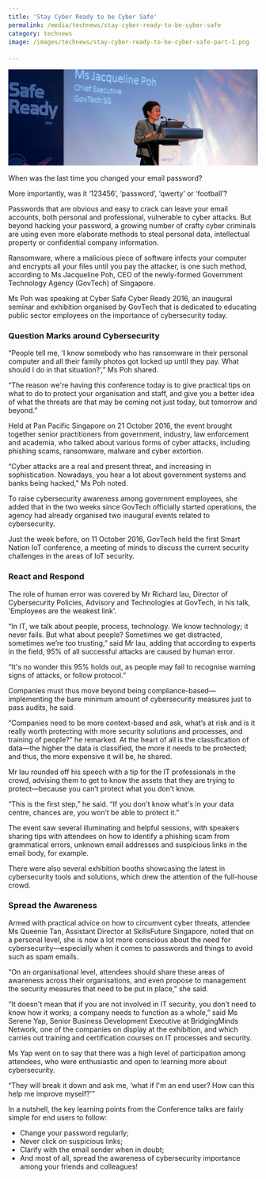 ```yaml
---
title: 'Stay Cyber Ready to be Cyber Safe'
permalink: /media/technews/stay-cyber-ready-to-be-cyber-safe
category: technews
image: /images/technews/stay-cyber-ready-to-be-cyber-safe-part-1.png

---
```



![stay cyber ready to be cyber safe](/images/technews/stay-cyber-ready-to-be-cyber-safe-part-1.png)

When was the last time you changed your email password?

More importantly, was it ‘123456’, ‘password’, ‘qwerty’ or ‘football’?

Passwords that are obvious and easy to crack can leave your email accounts, both personal and professional, vulnerable to cyber attacks. But beyond hacking your password, a growing number of crafty cyber criminals are using even more elaborate methods to steal personal data, intellectual property or confidential company information.

Ransomware, where a malicious piece of software infects your computer and encrypts all your files until you pay the attacker, is one such method, according to Ms Jacqueline Poh, CEO of the newly-formed Government Technology Agency (GovTech) of Singapore.

Ms Poh was speaking at Cyber Safe Cyber Ready 2016, an inaugural seminar and exhibition organised by GovTech that is dedicated to educating public sector employees on the importance of cybersecurity today.

### **Question Marks around Cybersecurity**
“People tell me, ‘I know somebody who has ransomware in their personal computer and all their family photos got locked up until they pay. What should I do in that situation?’,” Ms Poh shared.

“The reason we're having this conference today is to give practical tips on what to do to protect your organisation and staff, and give you a better idea of what the threats are that may be coming not just today, but tomorrow and beyond.”

Held at Pan Pacific Singapore on 21 October 2016, the event brought together senior practitioners from government, industry, law enforcement and academia, who talked about various forms of cyber attacks, including phishing scams, ransomware, malware and cyber extortion.

“Cyber attacks are a real and present threat, and increasing in sophistication. Nowadays, you hear a lot about government systems and banks being hacked,” Ms Poh noted.

To raise cybersecurity awareness among government employees, she added that in the two weeks since GovTech officially started operations, the agency had already organised two inaugural events related to cybersecurity.

Just the week before, on 11 October 2016, GovTech held the first Smart Nation IoT conference, a meeting of minds to discuss the current security challenges in the areas of IoT security.

### **React and Respond**
The role of human error was covered by Mr Richard Iau, Director of Cybersecurity Policies, Advisory and Technologies at GovTech, in his talk, 'Employees are the weakest link'.

“In IT, we talk about people, process, technology. We know technology; it never fails. But what about people? Sometimes we get distracted, sometimes we’re too trusting,” said Mr Iau, adding that according to experts in the field, 95% of all successful attacks are caused by human error.

“It's no wonder this 95% holds out, as people may fail to recognise warning signs of attacks, or follow protocol.”

Companies must thus move beyond being compliance-based—implementing the bare minimum amount of cybersecurity measures just to pass audits, he said.

“Companies need to be more context-based and ask, what’s at risk and is it really worth protecting with more security solutions and processes, and training of people?” he remarked. At the heart of all is the classification of data—the higher the data is classified, the more it needs to be protected; and thus, the more expensive it will be, he shared.

Mr Iau rounded off his speech with a tip for the IT professionals in the crowd, advising them to get to know the assets that they are trying to protect—because you can’t protect what you don’t know.

“This is the first step,” he said. “If you don't know what's in your data centre, chances are, you won’t be able to protect it.”

The event saw several illuminating and helpful sessions, with speakers sharing tips with attendees on how to identify a phishing scam from grammatical errors, unknown email addresses and suspicious links in the email body, for example.

There were also several exhibition booths showcasing the latest in cybersecurity tools and solutions, which drew the attention of the full-house crowd.          

### **Spread the Awareness**
Armed with practical advice on how to circumvent cyber threats, attendee Ms Queenie Tan, Assistant Director at SkillsFuture Singapore, noted that on a personal level, she is now a lot more conscious about the need for cybersecurity—especially when it comes to passwords and things to avoid such as spam emails.

“On an organisational level, attendees should share these areas of awareness across their organisations, and even propose to management the security measures that need to be put in place,” she said.

“It doesn't mean that if you are not involved in IT security, you don’t need to know how it works; a company needs to function as a whole,” said Ms Serene Yap, Senior Business Development Executive at BridgingMinds Network, one of the companies on display at the exhibition, and which carries out training and certification courses on IT processes and security.

Ms Yap went on to say that there was a high level of participation among attendees, who were enthusiastic and open to learning more about cybersecurity.

“They will break it down and ask me, ‘what if I'm an end user? How can this help me improve myself?’”

In a nutshell, the key learning points from the Conference talks are fairly simple for end users to follow: 

* Change your password regularly;
* Never click on suspicious links;
* Clarify with the email sender when in doubt;
* And most of all, spread the awareness of cybersecurity importance among your friends and colleagues!
